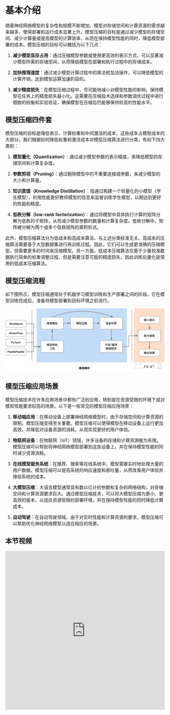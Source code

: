 <!--Copyright © 适用于[License](https://github.com/chenzomi12/AISystem)版权许可-->

# 基本介绍

随着神经网络模型的复杂性和规模不断增加，模型对存储空间和计算资源的需求越来越多，使得部署和运行成本显著上升。模型压缩的目标是通过减少模型的存储空间、减少计算量或提高模型的计算效率，从而在保持模型性能的同时，降低模型部署的成本。模型压缩的目标可以概括为以下几点：

1. **减少模型显存占用**：通过压缩模型参数或使用更高效的表示方式，可以显著减少模型所需的存储空间，从而降低模型在部署和执行过程中的存储成本。

2. **加快推理速度**：通过减少模型计算过程中的乘法和加法操作，可以降低模型的计算开销，达到模型运算加速的目的。

3. **减少精度损失**：在模型压缩过程中，尽可能地减小对模型性能的影响，保持模型在任务上的精度损失最小化。这需要在压缩技术选择和参数调优过程中进行细致的权衡和实验验证，确保模型在压缩后仍能够保持较高的性能水平。

## 模型压缩四件套

模型压缩的目标是降低表示、计算权重和中间激活的成本，这些成本占模型成本的大部分。我们根据如何降低权重和激活成本对模型压缩算法进行分类，有如下四大类别：

1. **模型量化（Quantization）**：通过减少模型参数的表示精度，来降低模型的存储空间和计算复杂度。

2. **参数剪枝（Pruning）**：通过删除模型中的不重要连接或参数，来减少模型的大小和计算量。

3. **知识蒸馏（Knowledge Distillation）**：指通过构建一个轻量化的小模型（学生模型），利用性能更好教师模型的信息来监督训练学生模型，以期达到更好的性能和精度。

4. **低秩分解（low-rank factorization）**：通过将模型中具体执行计算的矩阵分解为低秩的子矩阵，从而减少模型参数的数量和计算复杂度。低秩分解中，矩阵被分解为两个或多个低秩矩阵的乘积形式。

此外，模型压缩算法分为低成本和高成本算法，与上述分类标准无关。高成本的压缩算法需要基于大型数据集进行再训练过程。因此，它们可以生成更准确的压缩模型，但需要更多的时间来压缩模型。另一方面，低成本压缩算法仅基于少量校准数据执行简单的权重调整过程，但是需要注意可能的精度损失，因此训练后量化是常用的低成本压缩算法。

## 模型压缩流程

如下图所示，模型压缩通常处于机器学习模型训练和生产部署之间的阶段。它在模型训练完成后，准备将模型部署到目标环境之前进行。

![模型压缩流程](../images/04Inference03Slim/01Introduction01.png)

## 模型压缩应用场景

模型压缩技术在许多应用场景中都有广泛的应用，特别是在资源受限的环境下或对模型性能要求较高的场景。以下是一些常见的模型压缩应用场景：

1. **移动端应用**：在移动设备上部署神经网络模型时，由于存储空间和计算资源的限制，模型压缩变得至关重要。模型压缩可以使得模型在移动设备上运行更加高效，并降低对设备资源的消耗，从而实现更好的用户体验。

2. **物联网设备**：在物联网（IoT）领域，许多设备的存储和计算资源极为有限。模型压缩可以帮助将神经网络模型部署到这些设备上，并在保持模型性能的同时减少资源消耗。

3. **在线模型服务系统**：在推荐、搜索等在线系统中，模型需要实时地处理大量的用户数据，模型压缩可以提高系统的响应速度和吞吐量，从而改善用户体验并降低系统的成本。

4. **大模型压缩**：大语言模型通常具有数以亿计的参数和复杂的网络结构，对存储空间和计算资源要求巨大。通过模型压缩技术，可以将大模型压缩为更小、更高效的版本，以适应资源受限的部署环境，并在保持模型性能的同时降低计算成本。

5. **自动驾驶**：在自动驾驶领域，由于对实时性能和计算资源的要求，模型压缩可以帮助优化神经网络模型以适应相应的场景。

## 本节视频

<html>
<iframe src="https://player.bilibili.com/player.html?isOutside=true&aid=608053162&bvid=BV1384y187tL&cid=973975092&p=1&as_wide=1&high_quality=1&danmaku=0&t=30&autoplay=0" width="100%" height="500" scrolling="no" border="0" frameborder="no" framespacing="0" allowfullscreen="true"> </iframe>
</html>
